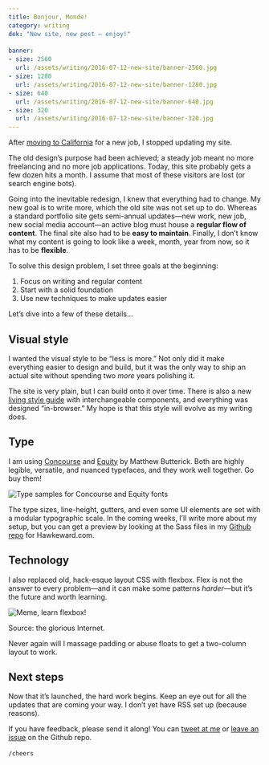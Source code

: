 ```yaml
---
title: Bonjour, Monde!
category: writing
dek: "New site, new post — enjoy!"

banner:
- size: 2560
  url: /assets/writing/2016-07-12-new-site/banner-2560.jpg
- size: 1280
  url: /assets/writing/2016-07-12-new-site/banner-1280.jpg
- size: 640
  url: /assets/writing/2016-07-12-new-site/banner-640.jpg
- size: 320
  url: /assets/writing/2016-07-12-new-site/banner-320.jpg
---
```


<p class="lede">After <a href="/writing/into-the-west/">moving to California</a> for a new job, I stopped updating my site.</p>

The old design’s purpose had been achieved; a steady job meant no more freelancing and no more job applications. Today, this site probably gets a few dozen hits a month. I assume that most of these visitors are lost (or search engine bots).

Going into the inevitable redesign, I knew that everything had to change. My new goal is to write more, which the old site was not set up to do. Whereas a standard portfolio site gets semi-annual updates—new work, new job, new social media account—an active blog must house a **regular flow of content**. The final site also had to be **easy to maintain**. Finally, I don’t know what my content is going to look like a week, month, year from now, so it has to be **flexible**.

To solve this design problem, I set three goals at the beginning:

1. Focus on writing and regular content
2. Start with a solid foundation
3. Use new techniques to make updates easier

Let’s dive into a few of these details…

## Visual style

I wanted the visual style to be “less is more.” Not only did it make everything easier to design and build, but it was the only way to ship an actual site without spending two *more* years polishing it.

The site is very plain, but I can build onto it over time. There is also a new [living style guide](/style-guide) with interchangeable components, and everything was designed “in-browser.” My hope is that this style will evolve as my writing does.

## Type
I am using [Concourse](http://concoursefont.com) and [Equity](http://practicaltypography.com/equity.html) by Matthew Butterick. Both are highly legible, versatile, and nuanced typefaces, and they work well together. Go buy them!

<div class="photo">
  <img src="/assets/writing/2016-07-12-new-site/img-type-1280.jpg" srcset="/assets/writing/2016-07-12-new-site/img-type-2560.jpg 2560w, /assets/writing/2016-07-12-new-site/img-type-1280.jpg 1280w, /assets/writing/2016-07-12-new-site/img-type-640.jpg 640w, /assets/writing/2016-07-12-new-site/img-type-320.jpg 320w" alt="Type samples for Concourse and Equity fonts">
</div>

The type sizes, line-height, gutters, and even some UI elements are set with a modular typographic scale. In the coming weeks, I’ll write more about my setup, but you can get a preview by looking at the Sass files in my [Github repo](https://github.com/whbassignani/hawkeward-com) for Hawkeward.com.

## Technology

I also replaced old, hack-esque layout CSS with flexbox. Flex is not the answer to every problem—and it can make some patterns *harder*—but it’s the future and worth learning.

<div class="photo photo-medium">
  <img src="/assets/writing/2016-07-12-new-site/img-floats-520.jpg" srcset="/assets/writing/2016-07-12-new-site/img-floats-320.jpg 320w, /assets/writing/2016-07-12-new-site/img-floats-520.jpg 520w" alt="Meme, learn flexbox!">
  <div class="caption">
    <p>Source: the glorious Internet.</p>
  </div>
</div>

Never again will I massage padding or abuse floats to get a two-column layout to work.

## Next steps

Now that it’s launched, the hard work begins. Keep an eye out for all the updates that are coming your way. I don’t yet have RSS set up (because reasons).

If you have feedback, please send it along! You can [tweet at me](http://www.twitter.com/hawkeward) or [leave an issue](https://github.com/whbassignani/whbassignani.github.io/issues) on the Github repo.

`/cheers`
